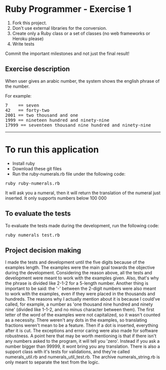 
Ruby Programmer - Exercise 1
=============================

1. Fork this project.
2. Don't use external libraries for the conversion.
3. Create only a Ruby class or a set of classes (no web frameworks or Heroku please)
4. Write tests

Commit the important milestones and not just the final result!


Exercise description
--------------------

When user gives an arabic number, the system shows the english phrase of the number.

For example:
<pre>
7    == seven
42   == forty-two
2001 == two thousand and one
1999 == nineteen hundred and ninety-nine
17999 == seventeen thousand nine hundred and ninety-nine
</pre>

--------------------

To run this application
========================================
<ul>
<li>Install ruby</li>
<li>Download these git files</li>
<li>Run the ruby-numerals.rb file under the following code:</li>
</ul>
<pre>
ruby ruby-numerals.rb
</pre>

It will ask you a numeral, then it will return the translation of the numeral just inserted.
It only supports numbers below 100 000

To evaluate the tests
---------------------
To evaluate the tests made during the development, run the following code:
<pre>
ruby numerals_test.rb
</pre>

Project decision making
---------------------
I made the tests and development until the five digits because of the examples length. The examples were the main goal towards the objective during the development.
Considering the reason above, all the tests and development were meant to work with the examples given. Also, that's why the phrase is divided like 2-1-2 for a 5-length number. Another thing is important to be said: the '-' between the 2-digit numbers were also meant to work with the examples, even if they were placed in the thousands and hundreds.
The reasons why I actually mention about it is because I could've called, for example, a number as 'one thousand nine hundred and ninety nine' (divided like 1-1-2, and no minus character between them).
The first letter of the word of the examples were not capitalized, so it wasn't counted as a necessity.
There weren't any dots in the examples, so translating fractions weren't mean to be a feature. Then if a dot is inserted, everything after it is cut.
The exceptions and error caring were also made for software robustness. A point here that may be worth mentioning is that if there isn't any numbers asked to the program, it will tell you 'zero'. Instead if you ask a number bigger than 99999, it wont bring you any translation.
There is also a support class with it's tests for validations, and they're called numerals_util.rb and numerals_util_test.rb.
The archive numerals_string.rb is only meant to separate the text from the logic.
